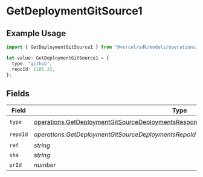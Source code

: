 # GetDeploymentGitSource1

## Example Usage

```typescript
import { GetDeploymentGitSource1 } from "@vercel/sdk/models/operations/getdeployment.js";

let value: GetDeploymentGitSource1 = {
  type: "github",
  repoId: 1105.22,
};
```

## Fields

| Field                                                                                                                                                                                              | Type                                                                                                                                                                                               | Required                                                                                                                                                                                           | Description                                                                                                                                                                                        |
| -------------------------------------------------------------------------------------------------------------------------------------------------------------------------------------------------- | -------------------------------------------------------------------------------------------------------------------------------------------------------------------------------------------------- | -------------------------------------------------------------------------------------------------------------------------------------------------------------------------------------------------- | -------------------------------------------------------------------------------------------------------------------------------------------------------------------------------------------------- |
| `type`                                                                                                                                                                                             | [operations.GetDeploymentGitSourceDeploymentsResponse200ApplicationJSONResponseBody2Type](../../models/operations/getdeploymentgitsourcedeploymentsresponse200applicationjsonresponsebody2type.md) | :heavy_check_mark:                                                                                                                                                                                 | N/A                                                                                                                                                                                                |
| `repoId`                                                                                                                                                                                           | *operations.GetDeploymentGitSourceDeploymentsRepoId*                                                                                                                                               | :heavy_check_mark:                                                                                                                                                                                 | N/A                                                                                                                                                                                                |
| `ref`                                                                                                                                                                                              | *string*                                                                                                                                                                                           | :heavy_minus_sign:                                                                                                                                                                                 | N/A                                                                                                                                                                                                |
| `sha`                                                                                                                                                                                              | *string*                                                                                                                                                                                           | :heavy_minus_sign:                                                                                                                                                                                 | N/A                                                                                                                                                                                                |
| `prId`                                                                                                                                                                                             | *number*                                                                                                                                                                                           | :heavy_minus_sign:                                                                                                                                                                                 | N/A                                                                                                                                                                                                |
